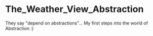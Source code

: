 # The_Weather_View_Abstraction
They say "depend on abstractions"... My first steps into the world of Abstraction :) 
